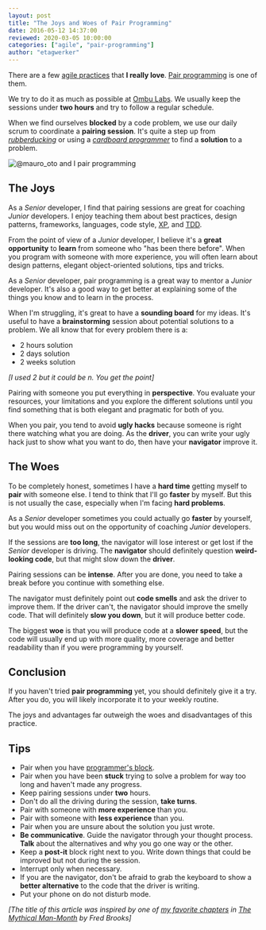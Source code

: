```yaml
---
layout: post
title: "The Joys and Woes of Pair Programming"
date: 2016-05-12 14:37:00
reviewed: 2020-03-05 10:00:00
categories: ["agile", "pair-programming"]
author: "etagwerker"
---
```


There are a few [agile practices](https://en.wikipedia.org/wiki/Agile_software_development#Agile_practices) that **I really love**. [Pair programming](http://c2.com/cgi/wiki?PairProgramming)
is one of them.

We try to do it as much as possible at [Ombu Labs](https://www.ombulabs.com). We
usually keep the sessions under **two hours** and try to follow a regular
schedule.

When we find ourselves **blocked** by a code problem, we use our daily scrum to
coordinate a **pairing session**. It's quite a step up from _[rubberducking](http://c2.com/cgi/wiki?RubberDucking)_ or using a _[cardboard programmer](http://c2.com/cgi/wiki?CardboardProgrammer)_ to find a **solution**
to a problem.

<img src="/blog/assets/images/pair-programming.jpg" alt="@mauro_oto and I pair programming" class="full-img">

## The Joys

As a _Senior_ developer, I find that pairing sessions are great for coaching
_Junior_ developers. I enjoy teaching them about best practices, design
patterns, frameworks, languages, code style,
[XP](http://c2.com/cgi/wiki?ExtremeProgramming), and
[TDD](http://c2.com/cgi/wiki?TestDrivenDevelopment).

From the point of view of a _Junior_ developer, I believe it's a
**great opportunity** to **learn** from someone who "has been there before".
When you program with someone with more experience, you will often learn about
design patterns, elegant object-oriented solutions, tips and tricks.

<!--more-->

As a _Senior_ developer, pair programming is a great way to mentor a _Junior_
developer. It's also a good way to get better at explaining some of the things
you know and to learn in the process.

When I'm struggling, it's great to have a **sounding board** for my ideas. It's
useful to have a **brainstorming** session about potential solutions to a
problem. We all know that for every problem there is a:

* 2 hours solution
* 2 days solution
* 2 weeks solution

_[I used *2* but it could be *n*. You get the point]_

Pairing with someone you put everything in **perspective**. You evaluate your
resources, your limitations and you explore the different solutions until you
find something that is both elegant and pragmatic for both of you.

When you pair, you tend to avoid **ugly hacks** because someone is right there
watching what you are doing. As the **driver**, you can write your ugly hack
just to show what you want to do, then have your **navigator** improve it.

## The Woes

To be completely honest, sometimes I have a **hard time** getting myself to
**pair** with someone else. I tend to think that I'll go **faster** by myself.
But this is not usually the case, especially when I'm facing **hard problems**.

As a _Senior_ developer sometimes you could actually go **faster** by yourself,
but you would miss out on the opportunity of coaching _Junior_ developers.

If the sessions are **too long**, the navigator will lose interest or get lost
if the _Senior_ developer is driving. The **navigator** should definitely
question **weird-looking code**, but that might slow down the **driver**.

Pairing sessions can be **intense**. After you are done, you need to take a
break before you continue with something else.

The navigator must definitely point out **code smells** and ask the driver to
improve them. If the driver can't, the navigator should improve the smelly code.
That will definitely **slow you down**, but it will produce better code.

The biggest **woe** is that you will produce code at a **slower speed**, but the
code will usually end up with more quality, more coverage and better readability
than if you were programming by yourself.

## Conclusion

If you haven't tried **pair programming** yet, you should definitely give it a
try. After you do, you will likely incorporate it to your weekly routine.

The joys and advantages far outweigh the woes and disadvantages of this
practice.

## Tips

* Pair when you have
[programmer's block](http://c2.com/cgi/wiki?ProgrammersBlock).
* Pair when you have been **stuck** trying to solve a problem for way too long
and haven't made any progress.
* Keep pairing sessions under **two** hours.
* Don't do all the driving during the session, **take turns**.
* Pair with someone with **more experience** than you.
* Pair with someone with **less experience** than you.
* Pair when you are unsure about the solution you just wrote.
* **Be communicative**. Guide the navigator through your thought process.
**Talk** about the alternatives and why you go one way or the other.
* Keep a **post-it** block right next to you. Write down things that could be
improved but not during the session.
* Interrupt only when necessary.
* If you are the navigator, don't be afraid to grab the keyboard to show a
**better alternative** to the code that the driver is writing.
* Put your phone on do not disturb mode.

_[The title of this article was inspired by one of [my favorite chapters](http://home.adelphi.edu/sbloch/class/adages/joy.html) in [The Mythical Man-Month](https://en.wikipedia.org/wiki/The_Mythical_Man-Month) by Fred Brooks]_
